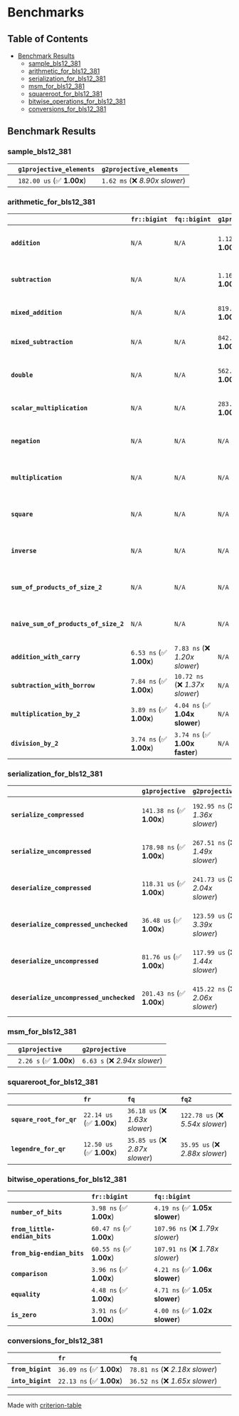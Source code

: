 # Benchmarks

## Table of Contents

- [Benchmark Results](#benchmark-results)
    - [sample_bls12_381](#sample_bls12_381)
    - [arithmetic_for_bls12_381](#arithmetic_for_bls12_381)
    - [serialization_for_bls12_381](#serialization_for_bls12_381)
    - [msm_for_bls12_381](#msm_for_bls12_381)
    - [squareroot_for_bls12_381](#squareroot_for_bls12_381)
    - [bitwise_operations_for_bls12_381](#bitwise_operations_for_bls12_381)
    - [conversions_for_bls12_381](#conversions_for_bls12_381)

## Benchmark Results

### sample_bls12_381

|        | `g1projective_elements`          | `g2projective_elements`           |
|:-------|:---------------------------------|:--------------------------------- |
|        | `182.00 us` (✅ **1.00x**)        | `1.62 ms` (❌ *8.90x slower*)      |

### arithmetic_for_bls12_381

|                                       | `fr::bigint`            | `fq::bigint`                    | `g1projective`            | `g2projective`                   | `fq2`                            | `fq12`                            | `fq`                             | `fr`                              |
|:--------------------------------------|:------------------------|:--------------------------------|:--------------------------|:---------------------------------|:---------------------------------|:----------------------------------|:---------------------------------|:--------------------------------- |
| **`addition`**                        | `N/A`                   | `N/A`                           | `1.12 us` (✅ **1.00x**)   | `3.21 us` (❌ *2.87x slower*)     | `26.94 ns` (🚀 **41.56x faster**) | `175.30 ns` (🚀 **6.39x faster**)  | `19.31 ns` (🚀 **58.01x faster**) | `8.21 ns` (🚀 **136.33x faster**)  |
| **`subtraction`**                     | `N/A`                   | `N/A`                           | `1.16 us` (✅ **1.00x**)   | `3.68 us` (❌ *3.19x slower*)     | `27.92 ns` (🚀 **41.37x faster**) | `175.43 ns` (🚀 **6.58x faster**)  | `15.22 ns` (🚀 **75.91x faster**) | `8.62 ns` (🚀 **133.98x faster**)  |
| **`mixed_addition`**                  | `N/A`                   | `N/A`                           | `819.76 ns` (✅ **1.00x**) | `2.62 us` (❌ *3.20x slower*)     | `N/A`                            | `N/A`                             | `N/A`                            | `N/A`                             |
| **`mixed_subtraction`**               | `N/A`                   | `N/A`                           | `842.88 ns` (✅ **1.00x**) | `2.65 us` (❌ *3.14x slower*)     | `N/A`                            | `N/A`                             | `N/A`                            | `N/A`                             |
| **`double`**                          | `N/A`                   | `N/A`                           | `562.43 ns` (✅ **1.00x**) | `1.64 us` (❌ *2.92x slower*)     | `14.51 ns` (🚀 **38.76x faster**) | `87.71 ns` (🚀 **6.41x faster**)   | `11.52 ns` (🚀 **48.84x faster**) | `5.42 ns` (🚀 **103.76x faster**)  |
| **`scalar_multiplication`**           | `N/A`                   | `N/A`                           | `283.41 us` (✅ **1.00x**) | `869.34 us` (❌ *3.07x slower*)   | `N/A`                            | `N/A`                             | `N/A`                            | `N/A`                             |
| **`negation`**                        | `N/A`                   | `N/A`                           | `N/A`                     | `N/A`                            | `23.37 ns` (❌ *3.93x slower*)    | `103.89 ns` (❌ *17.47x slower*)   | `17.17 ns` (❌ *2.89x slower*)    | `5.95 ns` (✅ **1.00x**)           |
| **`multiplication`**                  | `N/A`                   | `N/A`                           | `N/A`                     | `N/A`                            | `196.79 ns` (❌ *5.07x slower*)   | `5.78 us` (❌ *148.86x slower*)    | `70.29 ns` (❌ *1.81x slower*)    | `38.83 ns` (✅ **1.00x**)          |
| **`square`**                          | `N/A`                   | `N/A`                           | `N/A`                     | `N/A`                            | `173.85 ns` (❌ *4.90x slower*)   | `4.05 us` (❌ *114.01x slower*)    | `58.11 ns` (❌ *1.64x slower*)    | `35.51 ns` (✅ **1.00x**)          |
| **`inverse`**                         | `N/A`                   | `N/A`                           | `N/A`                     | `N/A`                            | `13.90 us` (❌ *2.13x slower*)    | `23.11 us` (❌ *3.53x slower*)     | `13.61 us` (❌ *2.08x slower*)    | `6.54 us` (✅ **1.00x**)           |
| **`sum_of_products_of_size_2`**       | `N/A`                   | `N/A`                           | `N/A`                     | `N/A`                            | `493.55 ns` (❌ *6.06x slower*)   | `11.80 us` (❌ *144.80x slower*)   | `106.13 ns` (❌ *1.30x slower*)   | `81.48 ns` (✅ **1.00x**)          |
| **`naive_sum_of_products_of_size_2`** | `N/A`                   | `N/A`                           | `N/A`                     | `N/A`                            | `475.31 ns` (❌ *5.88x slower*)   | `11.72 us` (❌ *144.91x slower*)   | `155.49 ns` (❌ *1.92x slower*)   | `80.88 ns` (✅ **1.00x**)          |
| **`addition_with_carry`**             | `6.53 ns` (✅ **1.00x**) | `7.83 ns` (❌ *1.20x slower*)    | `N/A`                     | `N/A`                            | `N/A`                            | `N/A`                             | `N/A`                            | `N/A`                             |
| **`subtraction_with_borrow`**         | `7.84 ns` (✅ **1.00x**) | `10.72 ns` (❌ *1.37x slower*)   | `N/A`                     | `N/A`                            | `N/A`                            | `N/A`                             | `N/A`                            | `N/A`                             |
| **`multiplication_by_2`**             | `3.89 ns` (✅ **1.00x**) | `4.04 ns` (✅ **1.04x slower**)  | `N/A`                     | `N/A`                            | `N/A`                            | `N/A`                             | `N/A`                            | `N/A`                             |
| **`division_by_2`**                   | `3.74 ns` (✅ **1.00x**) | `3.74 ns` (✅ **1.00x faster**)  | `N/A`                     | `N/A`                            | `N/A`                            | `N/A`                             | `N/A`                            | `N/A`                             |

### serialization_for_bls12_381

|                                          | `g1projective`            | `g2projective`                   | `fr`                               | `fq`                               | `fq2`                              | `fq12`                            |
|:-----------------------------------------|:--------------------------|:---------------------------------|:-----------------------------------|:-----------------------------------|:-----------------------------------|:--------------------------------- |
| **`serialize_compressed`**               | `141.38 ns` (✅ **1.00x**) | `192.95 ns` (❌ *1.36x slower*)   | `29.89 ns` (🚀 **4.73x faster**)    | `49.61 ns` (🚀 **2.85x faster**)    | `97.65 ns` (✅ **1.45x faster**)    | `628.20 ns` (❌ *4.44x slower*)    |
| **`serialize_uncompressed`**             | `178.98 ns` (✅ **1.00x**) | `267.51 ns` (❌ *1.49x slower*)   | `29.83 ns` (🚀 **6.00x faster**)    | `50.39 ns` (🚀 **3.55x faster**)    | `97.67 ns` (🚀 **1.83x faster**)    | `627.41 ns` (❌ *3.51x slower*)    |
| **`deserialize_compressed`**             | `118.31 us` (✅ **1.00x**) | `241.73 us` (❌ *2.04x slower*)   | `46.78 ns` (🚀 **2529.23x faster**) | `95.91 ns` (🚀 **1233.59x faster**) | `206.49 ns` (🚀 **572.96x faster**) | `1.27 us` (🚀 **92.89x faster**)   |
| **`deserialize_compressed_unchecked`**   | `36.48 us` (✅ **1.00x**)  | `123.59 us` (❌ *3.39x slower*)   | `46.88 ns` (🚀 **778.12x faster**)  | `95.33 ns` (🚀 **382.67x faster**)  | `205.13 ns` (🚀 **177.84x faster**) | `1.27 us` (🚀 **28.66x faster**)   |
| **`deserialize_uncompressed`**           | `81.76 us` (✅ **1.00x**)  | `117.99 us` (❌ *1.44x slower*)   | `46.64 ns` (🚀 **1752.90x faster**) | `95.32 ns` (🚀 **857.79x faster**)  | `205.26 ns` (🚀 **398.33x faster**) | `1.27 us` (🚀 **64.20x faster**)   |
| **`deserialize_uncompressed_unchecked`** | `201.43 ns` (✅ **1.00x**) | `415.22 ns` (❌ *2.06x slower*)   | `46.85 ns` (🚀 **4.30x faster**)    | `84.58 ns` (🚀 **2.38x faster**)    | `205.23 ns` (✅ **1.02x slower**)   | `1.27 us` (❌ *6.32x slower*)      |

### msm_for_bls12_381

|        | `g1projective`          | `g2projective`                 |
|:-------|:------------------------|:------------------------------ |
|        | `2.26 s` (✅ **1.00x**)  | `6.63 s` (❌ *2.94x slower*)    |

### squareroot_for_bls12_381

|                          | `fr`                     | `fq`                            | `fq2`                             |
|:-------------------------|:-------------------------|:--------------------------------|:--------------------------------- |
| **`square_root_for_qr`** | `22.14 us` (✅ **1.00x**) | `36.18 us` (❌ *1.63x slower*)   | `122.78 us` (❌ *5.54x slower*)    |
| **`legendre_for_qr`**    | `12.50 us` (✅ **1.00x**) | `35.85 us` (❌ *2.87x slower*)   | `35.95 us` (❌ *2.88x slower*)     |

### bitwise_operations_for_bls12_381

|                               | `fr::bigint`             | `fq::bigint`                      |
|:------------------------------|:-------------------------|:--------------------------------- |
| **`number_of_bits`**          | `3.98 ns` (✅ **1.00x**)  | `4.19 ns` (✅ **1.05x slower**)    |
| **`from_little-endian_bits`** | `60.47 ns` (✅ **1.00x**) | `107.96 ns` (❌ *1.79x slower*)    |
| **`from_big-endian_bits`**    | `60.55 ns` (✅ **1.00x**) | `107.91 ns` (❌ *1.78x slower*)    |
| **`comparison`**              | `3.96 ns` (✅ **1.00x**)  | `4.21 ns` (✅ **1.06x slower**)    |
| **`equality`**                | `4.48 ns` (✅ **1.00x**)  | `4.71 ns` (✅ **1.05x slower**)    |
| **`is_zero`**                 | `3.91 ns` (✅ **1.00x**)  | `4.00 ns` (✅ **1.02x slower**)    |

### conversions_for_bls12_381

|                   | `fr`                     | `fq`                             |
|:------------------|:-------------------------|:-------------------------------- |
| **`from_bigint`** | `36.09 ns` (✅ **1.00x**) | `78.81 ns` (❌ *2.18x slower*)    |
| **`into_bigint`** | `22.13 ns` (✅ **1.00x**) | `36.52 ns` (❌ *1.65x slower*)    |

---
Made with [criterion-table](https://github.com/nu11ptr/criterion-table)

